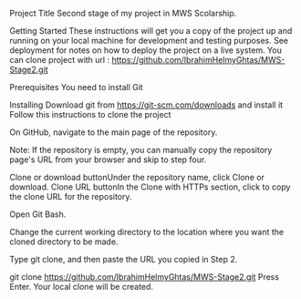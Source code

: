 ﻿
Project Title
Second stage of my project in MWS Scolarship.

Getting Started
These instructions will get you a copy of the project up and running on your local machine for development and testing purposes. 
See deployment for notes on how to deploy the project on a live system.
You can clone project with url : https://github.com/IbrahimHelmyGhtas/MWS-Stage2.git

Prerequisites
You need to install Git 

Installing
Download git from https://git-scm.com/downloads
and install it 
Follow this instructions to clone the project

On GitHub, navigate to the main page of the repository.

Note: If the repository is empty, you can manually copy the repository page's URL from your browser and skip to step four.

Clone or download buttonUnder the repository name, click Clone or download.
Clone URL buttonIn the Clone with HTTPs section, click  to copy the clone URL for the repository.

Open Git Bash.

Change the current working directory to the location where you want the cloned directory to be made.

Type git clone, and then paste the URL you copied in Step 2.

git clone  https://github.com/IbrahimHelmyGhtas/MWS-Stage2.git
Press Enter. Your local clone will be created.


